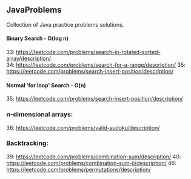 ## JavaProblems

Collection of Java practice problems solutions.


#### Binary Search - O(log n)
33: https://leetcode.com/problems/search-in-rotated-sorted-array/description/  
34: https://leetcode.com/problems/search-for-a-range/description/
35: https://leetcode.com/problems/search-insert-position/description/

#### Normal 'for loop' Search - O(n)
35: https://leetcode.com/problems/search-insert-position/description/

### n-dimensional arrays:
36: https://leetcode.com/problems/valid-sudoku/description/

### Backtracking:
39: https://leetcode.com/problems/combination-sum/description/
40: https://leetcode.com/problems/combination-sum-ii/description/
46: https://leetcode.com/problems/permutations/description/